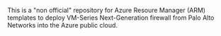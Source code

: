 This is a "non official" repository for Azure Resoure Manager (ARM) templates to deploy VM-Series Next-Generation firewall from Palo Alto Networks into the Azure public cloud.
